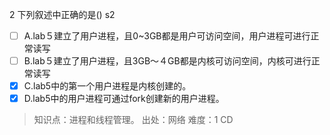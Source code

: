 2
下列叙述中正确的是() s2
- [ ] A.lab５建立了用户进程，且0~3GB都是用户可访问空间，用户进程可进行正常读写
- [ ] B.lab５建立了用户进程，且3GB～４GB都是内核可访问空间，内核可进行正常读写
- [x] C.lab5中的第一个用户进程是内核创建的。
- [x] D.lab5中的用户进程可通过fork创建新的用户进程。

> 知识点：进程和线程管理。
> 出处：网络
> 难度：1
> CD

